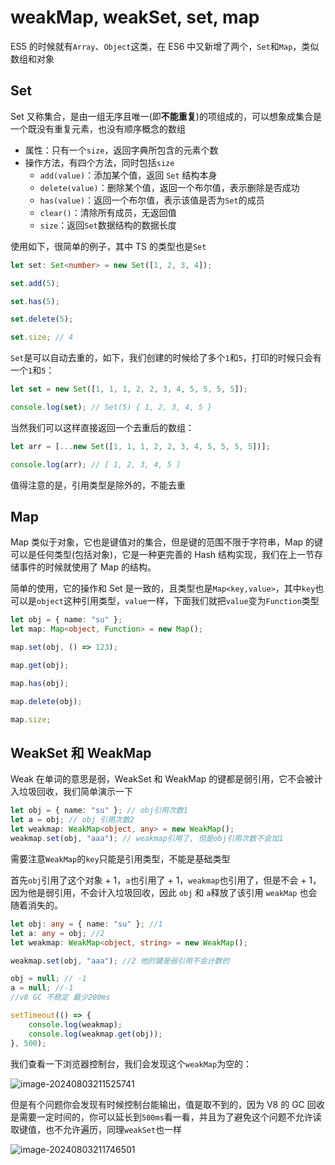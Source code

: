 # weakMap, weakSet, set, map

ES5 的时候就有`Array`、`Object`这类，在 ES6 中又新增了两个，`Set`和`Map`，类似数组和对象

## Set

Set 又称集合，是由一组无序且唯一(即**不能重复**)的项组成的，可以想象成集合是一个既没有重复元素，也没有顺序概念的数组

- 属性：只有一个`size`，返回字典所包含的元素个数
- 操作方法，有四个方法，同时包括`size`
  - `add(value)`：添加某个值，返回 `Set` 结构本身
  - `delete(value)`：删除某个值，返回一个布尔值，表示删除是否成功
  - `has(value)`：返回一个布尔值，表示该值是否为`Set`的成员
  - `clear()`：清除所有成员，无返回值
  - `size`：返回`Set`数据结构的数据长度

使用如下，很简单的例子，其中 TS 的类型也是`Set`

```typescript
let set: Set<number> = new Set([1, 2, 3, 4]);

set.add(5);

set.has(5);

set.delete(5);

set.size; // 4
```

`Set`是可以自动去重的，如下，我们创建的时候给了多个`1`和`5`，打印的时候只会有一个`1`和`5`：

```ts
let set = new Set([1, 1, 1, 2, 2, 3, 4, 5, 5, 5, 5]);

console.log(set); // Set(5) { 1, 2, 3, 4, 5 }
```

当然我们可以这样直接返回一个去重后的数组：

```ts
let arr = [...new Set([1, 1, 1, 2, 2, 3, 4, 5, 5, 5, 5])];

console.log(arr); // [ 1, 2, 3, 4, 5 ]
```

值得注意的是，引用类型是除外的，不能去重

## Map

Map 类似于对象，它也是键值对的集合，但是键的范围不限于字符串，Map 的键可以是任何类型(包括对象)，它是一种更完善的 Hash 结构实现，我们在上一节存储事件的时候就使用了 Map 的结构。

简单的使用，它的操作和 Set 是一致的，且类型也是`Map<key,value>`，其中`key`也可以是`object`这种引用类型，`value`一样，下面我们就把`value`变为`Function`类型

```ts
let obj = { name: "su" };
let map: Map<object, Function> = new Map();

map.set(obj, () => 123);

map.get(obj);

map.has(obj);

map.delete(obj);

map.size;
```

## WeakSet 和 WeakMap

Weak 在单词的意思是弱，WeakSet 和 WeakMap 的键都是弱引用，它不会被计入垃圾回收，我们简单演示一下

```ts
let obj = { name: "su" }; // obj引用次数1
let a = obj; // obj 引用次数2
let weakmap: WeakMap<object, any> = new WeakMap();
weakmap.set(obj, "aaa"); // weakmap引用了, 但是obj引用次数不会加1
```

需要注意`WeakMap`的`key`只能是引用类型，不能是基础类型

首先`obj`引用了这个对象 + 1，`a`也引用了 + 1，`weakmap`也引用了，但是不会 + 1，因为他是弱引用，不会计入垃圾回收，因此 `obj` 和 `a`释放了该引用 `weakMap` 也会随着消失的。

```ts
let obj: any = { name: "su" }; //1
let a: any = obj; //2
let weakmap: WeakMap<object, string> = new WeakMap();

weakmap.set(obj, "aaa"); //2 他的键是弱引用不会计数的

obj = null; // -1
a = null; //-1
//v8 GC 不稳定 最少200ms

setTimeout(() => {
	console.log(weakmap);
	console.log(weakmap.get(obj));
}, 500);
```

我们查看一下浏览器控制台，我们会发现这个`weakMap`为空的：

![image-20240803211525741](https://chen-1320883525.cos.ap-chengdu.myqcloud.com/img/image-20240803211525741.png)

但是有个问题你会发现有时候控制台能输出，值是取不到的，因为 V8 的 GC 回收是需要一定时间的，你可以延长到`500ms`看一看，并且为了避免这个问题不允许读取键值，也不允许遍历，同理`weakSet`也一样

![image-20240803211746501](https://chen-1320883525.cos.ap-chengdu.myqcloud.com/img/image-20240803211746501.png)
